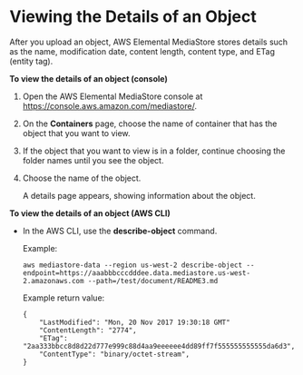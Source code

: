 # Viewing the Details of an Object<a name="objects-view-details"></a>

After you upload an object, AWS Elemental MediaStore stores details such as the name, modification date, content length, content type, and ETag \(entity tag\)\.

**To view the details of an object \(console\)**

1. Open the AWS Elemental MediaStore console at [https://console\.aws\.amazon\.com/mediastore/](https://console.aws.amazon.com/mediastore/)\.

1. On the **Containers** page, choose the name of container that has the object that you want to view\.

1. If the object that you want to view is in a folder, continue choosing the folder names until you see the object\.

1. Choose the name of the object\.

   A details page appears, showing information about the object\.

**To view the details of an object \(AWS CLI\)**

+ In the AWS CLI, use the **describe\-object** command\.

  Example:

  ```
  aws mediastore-data --region us-west-2 describe-object --endpoint=https://aaabbbcccdddee.data.mediastore.us-west-2.amazonaws.com --path=/test/document/README3.md
  ```

  Example return value:

  ```
  {
      "LastModified": "Mon, 20 Nov 2017 19:30:18 GMT"
      "ContentLength": "2774",
      "ETag": "2aa333bbcc8d8d22d777e999c88d4aa9eeeeee4dd89ff7f555555555555da6d3",
      "ContentType": "binary/octet-stream",
  }
  ```